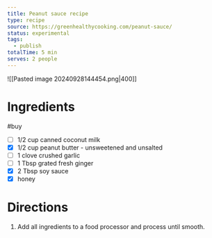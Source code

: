 ```yaml
---
title: Peanut sauce recipe
type: recipe
source: https://greenhealthycooking.com/peanut-sauce/
status: experimental
tags:
  - publish
totalTime: 5 min
serves: 2 people
---
```

![[Pasted image 20240928144454.png|400]]
# Ingredients
#buy
- [ ] 1/2 cup canned coconut milk
- [x] 1/2 cup peanut butter - unsweetened and unsalted
- [ ] 1 clove crushed garlic
- [ ] 1 Tbsp grated fresh ginger
- [x] 2 Tbsp soy sauce
- [x] honey
# Directions
1. Add all ingredients to a food processor and process until smooth.